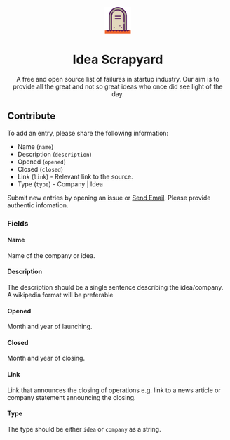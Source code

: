 <div align="center">
  <img src="tombstone.svg" alt="tombstone" style="height: 60px; width: 60px; padding: 0 20px;">
  <h1>Idea Scrapyard</h1>
  <p>A free and open source list of failures in startup industry. Our aim is to provide all the great and not
                so great ideas who once did see light of the day.</p>
</div>

## Contribute

To add an entry, please share the following information:

- Name (`name`)
- Description (`description`)
- Opened (`opened`)
- Closed (`closed`)
- Link (`link`) - Relevant link to the source.
- Type (`type`) - Company | Idea

Submit new entries by opening an issue or <a href="mailto:idea.scrapyard@gmail.com">Send Email</a>. Please provide authentic infomation.

### Fields

#### Name
Name of the company or idea.

#### Description
The description should be a single sentence describing the idea/company. A wikipedia format will be preferable

#### Opened
Month and year of launching.

#### Closed
Month and year of closing.

#### Link
Link that announces the closing of operations e.g. link to a news article or company statement announcing the closing.

#### Type
The type should be either `idea` or `company` as a string.